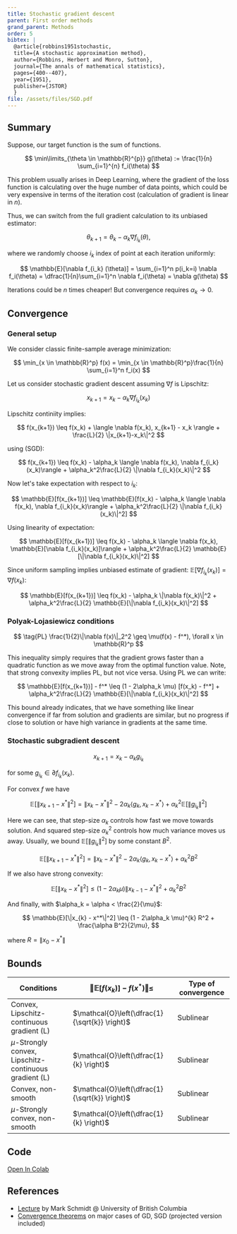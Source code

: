 ```yaml
---
title: Stochastic gradient descent
parent: First order methods
grand_parent: Methods
order: 5
bibtex: |
  @article{robbins1951stochastic,
  title={A stochastic approximation method},
  author={Robbins, Herbert and Monro, Sutton},
  journal={The annals of mathematical statistics},
  pages={400--407},
  year={1951},
  publisher={JSTOR}
  }
file: /assets/files/SGD.pdf
---
```

## Summary
Suppose, our target function is the sum of functions.

$$
\min\limits_{\theta \in \mathbb{R}^{p}} g(\theta) := \frac{1}{n} \sum_{i=1}^{n} f_i(\theta)
$$

This problem usually arises in Deep Learning, where the gradient of the loss function is calculating over the huge number of data points, which could be very expensive in terms of the iteration cost (calculation of gradient is linear in $n$). 

Thus, we can switch from the full gradient calculation to its unbiased estimator:

$$
\theta_{k+1} = \theta_k - \alpha_k\nabla f_{i_k} (\theta),
$$

where we randomly choose $i_k$ index of point at each iteration uniformly:

$$
\mathbb{E}[\nabla f_{i_k} (\theta)] = \sum_{i=1}^n p(i_k=i) \nabla f_i(\theta) = \dfrac{1}{n}\sum_{i=1}^n \nabla f_i(\theta) = \nabla g(\theta)
$$

Iterations could be $n$ times cheaper! But convergence requires $\alpha_k \to 0$.

## Convergence

### General setup

We consider classic finite-sample average minimization:

$$
\min_{x \in \mathbb{R}^p} f(x) = \min_{x \in \mathbb{R}^p}\frac{1}{n} \sum_{i=1}^n f_i(x)
$$

Let us consider stochastic gradient descent assuming $\nabla f$ is Lipschitz:

$$
\tag{SGD}
x_{k+1} = x_k - \alpha_k \nabla f_{i_k}(x_k)
$$

Lipschitz continiity implies:

$$
f(x_{k+1}) \leq f(x_k) + \langle \nabla f(x_k), x_{k+1} - x_k \rangle + \frac{L}{2} \|x_{k+1}-x_k\|^2
$$ 

using $(\text{SGD})$:

$$
f(x_{k+1}) \leq f(x_k) - \alpha_k \langle \nabla f(x_k),  \nabla f_{i_k}(x_k)\rangle + \alpha_k^2\frac{L}{2} \|\nabla f_{i_k}(x_k)\|^2
$$

Now let's take expectation with respect to $i_k$:

$$
\mathbb{E}[f(x_{k+1})] \leq \mathbb{E}[f(x_k) - \alpha_k \langle \nabla f(x_k),  \nabla f_{i_k}(x_k)\rangle + \alpha_k^2\frac{L}{2} \|\nabla f_{i_k}(x_k)\|^2]
$$

Using linearity of expectation:

$$
\mathbb{E}[f(x_{k+1})] \leq f(x_k) - \alpha_k \langle \nabla f(x_k),  \mathbb{E}[\nabla f_{i_k}(x_k)]\rangle + \alpha_k^2\frac{L}{2} \mathbb{E}[\|\nabla f_{i_k}(x_k)\|^2]
$$

Since uniform sampling implies unbiased estimate of gradient: $\mathbb{E}[\nabla f_{i_k}(x_k)] = \nabla f(x_k)$:

$$
\mathbb{E}[f(x_{k+1})] \leq f(x_k) - \alpha_k \|\nabla f(x_k)\|^2 + \alpha_k^2\frac{L}{2} \mathbb{E}[\|\nabla f_{i_k}(x_k)\|^2]
$$

### Polyak-Lojasiewicz conditions

$$
\tag{PL}
\frac{1}{2}\|\nabla f(x)\|_2^2 \geq \mu(f(x) - f^*), \forall x \in \mathbb{R}^p
$$

This inequality simply requires that the gradient grows faster than a quadratic function as we move away from the optimal function value. Note, that strong convexity implies $\text{PL}$, but not vice versa. Using $\text{PL}$ we can write:

$$
\mathbb{E}[f(x_{k+1})] - f^* \leq (1 - 2\alpha_k \mu) [f(x_k) - f^*] + \alpha_k^2\frac{L}{2} \mathbb{E}[\|\nabla f_{i_k}(x_k)\|^2]
$$

This bound already indicates, that we have something like linear convergence if far from solution and gradients are similar, but no progress if close to solution or have high variance in gradients at the same time.

### Stochastic subgradient descent

$$
\tag{SSD}
x_{k+1} = x_k - \alpha_k g_{i_k}
$$

for some $g_{i_k} \in \partial f_{i_k}(x_k)$. 

For convex $f$ we have

$$
\mathbb{E}[\|x_{k+1} - x^*\|^2] = \|x_{k} - x^*\|^2 - 2 \alpha_k \langle g_k, x_k - x^* \rangle + \alpha_k^2 \mathbb{E}[\|g_{i_k}\|^2]
$$

Here we can see, that step-size $\alpha_k$ controls how fast we move towards solution. And squared step-size $\alpha_k^2$ controls how much variance moves us away. Usually, we bound $\mathbb{E}[\|g_{i_k}\|^2]$ by some constant $B^2$.

$$
\mathbb{E}[\|x_{k+1} - x^*\|^2] = \|x_{k} - x^*\|^2 - 2 \alpha_k \langle g_k, x_k - x^* \rangle + \alpha_k^2 B^2
$$

If we also have strong convexity:

$$
\mathbb{E}[\|x_{k} - x^*\|^2] \leq (1 - 2\alpha_k \mu) \|x_{k-1} - x^*\|^2 + \alpha_k^2 B^2
$$

And finally, with $\alpha_k = \alpha < \frac{2}{\mu}$:

$$
\mathbb{E}[\|x_{k} - x^*\|^2] \leq (1 - 2\alpha_k \mu)^{k} R^2 + \frac{\alpha B^2}{2\mu},
$$

where $R = \|x_0- x^*\|$

## Bounds

| Conditions | $\Vert \mathbb{E} [f(x_k)] - f(x^*)\Vert \leq$ | Type of convergence |
| ---------- | ---------------------- | ------------------- | 
| Convex, Lipschitz-continuous gradient (L) | $\mathcal{O}\left(\dfrac{1}{\sqrt{k}} \right)$ | Sublinear |
| $\mu$-Strongly convex, Lipschitz-continuous gradient (L) | $\mathcal{O}\left(\dfrac{1}{k} \right)$ | Sublinear |
| Convex, non-smooth | $\mathcal{O}\left(\dfrac{1}{\sqrt{k}} \right)$ | Sublinear |
| $\mu$-Strongly convex, non-smooth | $\mathcal{O}\left(\dfrac{1}{k} \right)$ | Sublinear |

## Code
[Open In Colab](https://colab.research.google.com/github/MerkulovDaniil/optim/blob/master/assets/Notebooks/SGD.ipynb)

## References
* [Lecture](https://www.cs.ubc.ca/~schmidtm/Courses/540-W18/L10.pdf) by Mark Schmidt @ University of British Columbia
* [Convergence theorems](https://perso.telecom-paristech.fr/rgower/pdf/M2_statistique_optimisation/grad_conv.pdf) on major cases of GD, SGD (projected version included)
